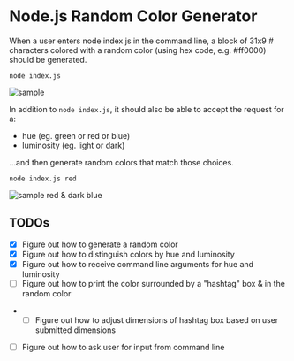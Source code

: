 # Node.js Random Color Generator

When a user enters node index.js in the command line, a block of 31x9 # characters colored with a random color (using hex code, e.g. #ff0000) should be generated.

```
node index.js
```

![sample](https://user-images.githubusercontent.com/1935696/92607675-b56bd700-f2b4-11ea-9085-67af9369fa71.png)

In addition to `node index.js`, it should also be able to accept the request for a:

- hue (eg. green or red or blue)
- luminosity (eg. light or dark)

...and then generate random colors that match those choices.

`node index.js red`

![sample red & dark blue](https://user-images.githubusercontent.com/1935696/92607766-daf8e080-f2b4-11ea-9d6d-3bd8501da443.png)

## TODOs

- [x] Figure out how to generate a random color
- [x] Figure out how to distinguish colors by hue and luminosity
- [x] Figure out how to receive command line arguments for hue and luminosity
- [ ] Figure out how to print the color surrounded by a "hashtag" box & in the random color

- - [ ] Figure out how to adjust dimensions of hashtag box based on user submitted dimensions
- [ ] Figure out how to ask user for input from command line
